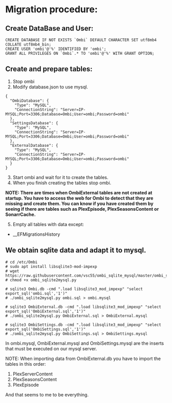 # Migration procedure:

## Create DataBase and User:
```
CREATE DATABASE IF NOT EXISTS `Ombi` DEFAULT CHARACTER SET utf8mb4 COLLATE utf8mb4_bin;
CREATE USER 'ombi'@'%' IDENTIFIED BY 'ombi';
GRANT ALL PRIVILEGES ON `Ombi`.* TO 'ombi'@'%' WITH GRANT OPTION;
```

## Create and prepare tables:
1. Stop ombi
2. Modify database.json to use mysql.
```
{
  "OmbiDatabase": {
    "Type": "MySQL",
    "ConnectionString": "Server=IP-MYSQL;Port=3306;Database=Ombi;User=ombi;Password=ombi"
  },
  "SettingsDatabase": {
    "Type": "MySQL",
    "ConnectionString": "Server=IP-MYSQL;Port=3306;Database=Ombi;User=ombi;Password=ombi"
  },
  "ExternalDatabase": {
    "Type": "MySQL",
    "ConnectionString": "Server=IP-MYSQL;Port=3306;Database=Ombi;User=ombi;Password=ombi"
  }
}
```
3. Start ombi and wait for it to create the tables.
4. When you finish creating the tables stop ombi.

  **NOTE:
  There are times when OmbiExternal tables are not created at startup.
  You have to access the web for Ombi to detect that they are missing and create them.
  You can know if you have created them by seeing if there are tables such as PlexEpisode, PlexSeasonsContent or SonarrCache.**
  
5. Empty all tables with data except:
- __EFMigrationsHistory

## We obtain sqlite data and adapt it to mysql.

```
# cd /etc/Ombi
# sudo apt install libsqlite3-mod-impexp
# wget https://raw.githubusercontent.com/vsc55/ombi_sqlite_mysql/master/ombi_sqlite2mysql.py
# chmod +x ombi_sqlite2mysql.py

# sqlite3 Ombi.db -cmd ".load libsqlite3_mod_impexp" "select export_sql('ombi.sql','1')"
# ./ombi_sqlite2mysql.py ombi.sql > ombi.mysql

# sqlite3 OmbiExternal.db -cmd ".load libsqlite3_mod_impexp" "select export_sql('OmbiExternal.sql','1')"
# ./ombi_sqlite2mysql.py OmbiExternal.sql > OmbiExternal.mysql

# sqlite3 OmbiSettings.db -cmd ".load libsqlite3_mod_impexp" "select export_sql('OmbiSettings.sql','1')"
# ./ombi_sqlite2mysql.py OmbiSettings.sql > OmbiSettings.mysql
```


In ombi.mysql, OmbiExternal.mysql and OmbiSettings.mysql are the inserts that must be executed on our mysql server.


NOTE: When importing data from OmbiExternal.db you have to import the tables in this order:
1. PlexServerContent
2. PlexSeasonsContent
3. PlexEpisode


And that seems to me to be everything.
